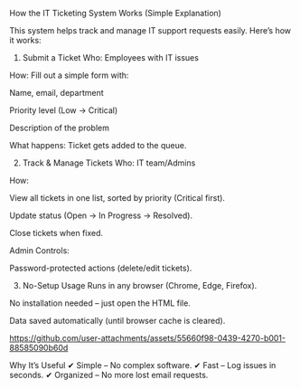 How the IT Ticketing System Works (Simple Explanation)

This system helps track and manage IT support requests easily. Here’s how it works:

1. Submit a Ticket
Who: Employees with IT issues

How: Fill out a simple form with:

Name, email, department

Priority level (Low → Critical)

Description of the problem

What happens: Ticket gets added to the queue.

2. Track & Manage Tickets
Who: IT team/Admins

How:

View all tickets in one list, sorted by priority (Critical first).

Update status (Open → In Progress → Resolved).

Close tickets when fixed.

Admin Controls:

Password-protected actions (delete/edit tickets).

3. No-Setup Usage
Runs in any browser (Chrome, Edge, Firefox).

No installation needed – just open the HTML file.

Data saved automatically (until browser cache is cleared).



https://github.com/user-attachments/assets/55660f98-0439-4270-b001-88585090b60d



Why It’s Useful
✔ Simple – No complex software.
✔ Fast – Log issues in seconds.
✔ Organized – No more lost email requests.
